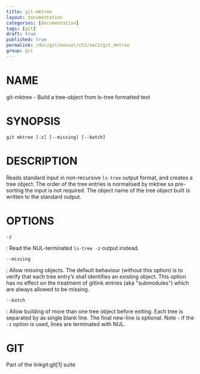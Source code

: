 ```yaml
---
title: git-mktree
layout: documentation
categories: [documentation]
tags: [git]
draft: true
published: true
permalink: /doc/git/manual/ch2/sec2/git_mktree
group: git
---
```


NAME
====

git-mktree - Build a tree-object from ls-tree formatted text

SYNOPSIS
========

    git mktree [-z] [--missing] [--batch]

DESCRIPTION
===========

Reads standard input in non-recursive `ls-tree` output format, and creates a tree object. The order of the tree entries is normalised by mktree so pre-sorting the input is not required. The object name of the tree object built is written to the standard output.

OPTIONS
=======

`-z`

:   Read the NUL-terminated `ls-tree -z` output instead.

`--missing`

:   Allow missing objects. The default behaviour (without this option) is to verify that each tree entry’s sha1 identifies an existing object. This option has no effect on the treatment of gitlink entries (aka "submodules") which are always allowed to be missing.

`--batch`

:   Allow building of more than one tree object before exiting. Each tree is separated by as single blank line. The final new-line is optional. Note - if the `-z` option is used, lines are terminated with NUL.

GIT
===

Part of the linkgit:git\[1\] suite
